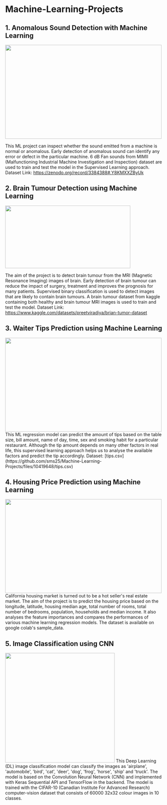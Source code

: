 # Machine-Learning-Projects
## 1. Anomalous Sound Detection with Machine Learning
<img src="https://user-images.githubusercontent.com/68279848/212525187-4b7a9ac2-a97b-41df-82fc-af7335d518be.png" width="500" height="300">

This ML project can inspect whether the sound emitted from a machine is normal or anomalous. Early detection of anomalous sound can identify any error or defect in the particular machine. 6 dB Fan sounds from MIMII (Malfunctioning Industrial Machine Investigation and Inspection) dataset are used to train and test the model in the Supervised Learning approach. Dataset Link: https://zenodo.org/record/3384388#.Y8KMXXZByUk
## 2. Brain Tumour Detection using Machine Learning
<img src="https://user-images.githubusercontent.com/68279848/212524874-af3e1e8e-2968-4cd0-b2ed-ab2aa4dd9e90.png" width="400" height="200">

The aim of the project is to detect brain tumour from the MRI (Magnetic Resonance Imaging) images of brain. Early detection of brain tumour can reduce the impact of surgery, treatment and improves the prognosis for many patients. Supervised binary classification is used to detect images that are likely to contain brain tumours. A brain tumour dataset from kaggle containing both healthy and brain tumour MRI images is used to train and test the model. Dataset Link: https://www.kaggle.com/datasets/preetviradiya/brian-tumor-dataset
## 3. Waiter Tips Prediction using Machine Learning
<img src="https://user-images.githubusercontent.com/68279848/212526596-74aef0ed-9b03-42a2-9d35-6cc101719505.jpg" width="500" height="300">
This ML regression model can predict the amount of tips based on the table size, bill amount, name of day, time, sex and smoking habit for a particular restaurant. Although the tip amount depends on many other factors in real life, this supervised learning approach helps us to analyse the available factors and predict the tip accordingly. Dataset: [tips.csv](https://github.com/sms25/Machine-Learning-Projects/files/10419648/tips.csv)

## 4. Housing Price Prediction using Machine Learning
<img src="https://user-images.githubusercontent.com/68279848/212756514-bf53bf70-e5df-49ee-954e-ad5137e61c97.jpeg" width="500" height="300">
California housing market is turned out to be a hot seller's real estate market. The aim of the project is to predict the housing price based on the longitude, latitude, housing median age, total number of rooms, total number of bedrooms, population, households and median income. It also analyses the feature importances and compares the performances of various machine learning regression models. The dataset is available on google colab's sample_data.

## 5. Image Classification using CNN
<img src="https://user-images.githubusercontent.com/68279848/235137747-1da2847a-a349-465f-934b-b68f6951af14.png" width="350" height="350">
This Deep Learning (DL) image classification model can classify the images as 'airplane', 'automobile', 'bird', 'cat', 'deer', 'dog', 'frog', 'horse', 'ship' and 'truck'. The model is based on the Convolution Neural Network (CNN) and implemented with Keras Sequential API and TensorFlow in the backend. The model is trained with the CIFAR-10 (Canadian Institute For Advanced Research) computer-vision dataset that consists of 60000 32x32 colour images in 10 classes.
